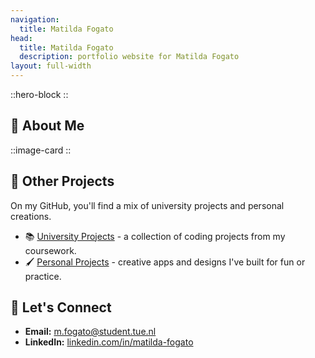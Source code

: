 ```yaml
---
navigation:
  title: Matilda Fogato
head:
  title: Matilda Fogato
  description: portfolio website for Matilda Fogato
layout: full-width
---
```


::hero-block
::

## 🤖 About Me
::image-card
::

## 📂 Other Projects
On my GitHub, you'll find a mix of university projects and personal creations.
* 📚 [University Projects](https://github.com/Matilda-Fogato-TUe) - a collection of coding projects from my coursework.
* 🖌️ [Personal Projects](https://github.com/Matilda03) - creative apps and designs I've built for fun or practice.
## 🤝 Let's Connect
* **Email:** [m.fogato@student.tue.nl](m.fogato@student.tue.nl)
* **LinkedIn:** [linkedin.com/in/matilda-fogato](https://www.linkedin.com/in/matilda-fogato/)

